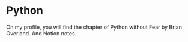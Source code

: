 # Python
On my profile, you will find the chapter of Python without Fear by Brian Overland. And Notion notes.
